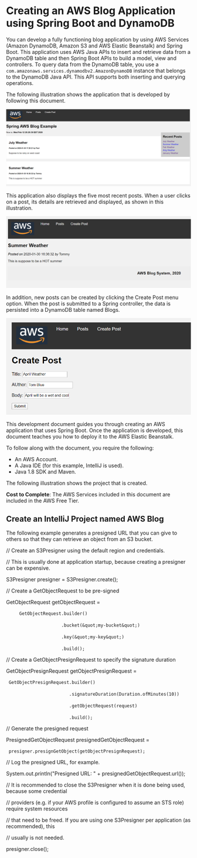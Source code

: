 # Creating an AWS Blog Application using Spring Boot and DynamoDB

You can develop a fully functioning blog application by using AWS Services (Amazon DynamoDB, Amazon S3 and AWS Elastic Beanstalk) and Spring Boot. This application uses AWS Java APIs to insert and retrieve data from a DynamoDB table and then Spring Boot APIs to build a model, view and controllers. To query data from the DynamoDB table, you use a <code>com.amazonaws.services.dynamodbv2.AmazonDynamoDB</code> instance that belongs to the DynamoDB Java API. This API supports both inserting and querying operations.

The following illustration shows the application that is developed by following this document.

![AWS Blog Application](images/pic1.png)

This application also displays the five most recent posts. When a user clicks on a post, its details are retrieved and displayed, as shown in this illustration.

![AWS Blog Application](images/pic2.png)

In addition, new posts can be created by clicking the Create Post menu option. When the post is submitted to a Spring controller, the data is persisted into a DynamoDB table named Blogs.

![AWS Blog Application](images/pic3.png)

This development document guides you through creating an AWS application that uses Spring Boot. Once the application is developed, this document teaches you how to deploy it to the AWS Elastic Beanstalk.

To follow along with the document, you require the following:

+ An AWS Account.
+ A Java IDE (for this example, IntelliJ is used).
+ Java 1.8 SDK and Maven.

The following illustration shows the project that is created.

**Cost to Complete**: The AWS Services included in this document are included in the AWS Free Tier.

## Create an IntelliJ Project named AWS Blog
The following example generates a presigned URL that you can give to others so that they can retrieve an object from an S3 bucket.

// Create an S3Presigner using the default region and credentials.

 // This is usually done at application startup, because creating a presigner can be expensive.

 S3Presigner presigner = S3Presigner.create();

 // Create a GetObjectRequest to be pre-signed

 GetObjectRequest getObjectRequest =

         GetObjectRequest.builder()

                         .bucket(&quot;my-bucket&quot;)

                         .key(&quot;my-key&quot;)

                         .build();

 // Create a GetObjectPresignRequest to specify the signature duration

 GetObjectPresignRequest getObjectPresignRequest =

     GetObjectPresignRequest.builder()

                            .signatureDuration(Duration.ofMinutes(10))

                            .getObjectRequest(request)

                            .build();

 // Generate the presigned request

 PresignedGetObjectRequest presignedGetObjectRequest =

     presigner.presignGetObject(getObjectPresignRequest);

 // Log the presigned URL, for example.

 System.out.println(&quot;Presigned URL: &quot; + presignedGetObjectRequest.url());

 // It is recommended to close the S3Presigner when it is done being used, because some credential

 // providers (e.g. if your AWS profile is configured to assume an STS role) require system resources

 // that need to be freed. If you are using one S3Presigner per application (as recommended), this

 // usually is not needed.

 presigner.close();
